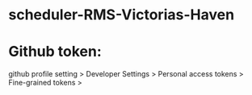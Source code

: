 # scheduler-RMS-Victorias-Haven
# Github token:
github profile setting > Developer Settings > Personal access tokens > Fine-grained tokens > 
